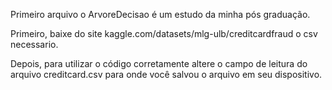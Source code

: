 Primeiro arquivo o ArvoreDecisao é um estudo da minha pós graduação.

Primeiro, baixe do site kaggle.com/datasets/mlg-ulb/creditcardfraud o csv necessario.

Depois, para utilizar o código corretamente altere o campo de leitura do arquivo creditcard.csv para onde você salvou o arquivo em seu dispositivo.
